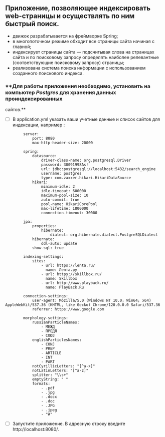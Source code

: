 ## **Приложение, позволяющее индексировать web-страницы и осуществлять по ним быстрый поиск.**

<!-- TOC -->

* движок разрабатывается на фреймворке Spring;
* в многопоточном режиме обходит все страницы сайта начиная с главной;
* индексирует страницы сайта — подсчитывая слова на страницах сайта и по поисковому запросу определять наиболее
  релевантные (соответствующие поисковому запросу) страницы;
* реализована система поиска информации с использованием созданного поискового индекса.

### **Для работы приложения необходимо, установить на компьютер _Postgres_ для хранения данных проиндексированных
сайтов.**

-[ ] В application.yml указать ваши учетные данные и список сайтов для индексации, например :

 <!-- TOC -->

            server:
                port: 8080
                max-http-header-size: 20000

            spring:
                datasource:
                    driver-class-name: org.postgresql.Driver
                    password: 30091998As!
                    url: jdbc:postgresql://localhost:5432/search_engine
                    username: postgres
                    type: com.zaxxer.hikari.HikariDataSource
                hikari:
                    minimum-idle: 2
                    idle-timeout: 600000
                    maximum-pool-size: 10
                    auto-commit: true
                    pool-name: HikariCorePool
                    max-lifetime: 1800000
                    connection-timeout: 30000

            jpa:
                properties:
                    hibernate:
                        dialect: org.hibernate.dialect.PostgreSQLDialect
                hibernate:
                    ddl-auto: update
                show-sql: true

            indexing-settings:
                sites:
                    - url: https://lenta.ru/
                      name: Лента.ру
                    - url: https://skillbox.ru/
                      name: Skillbox
                    - url: http://www.playback.ru/
                      name: PlayBack.Ru

            connection-settings:
                user-agent: Mozilla/5.0 (Windows NT 10.0; Win64; x64) AppleWebKit/537.36 (KHTML, like Gecko) Chrome/120.0.0.0 Safari/537.36
                referrer: https://www.google.com

            morphology-settings:
                russianParticleNames:
                    - МЕЖД
                    - ПРЕДЛ
                    - СОЮЗ
                englishParticlesNames:
                    - CONJ
                    - PREP
                    - ARTICLE
                    - INT
                    - PART
                notCyrillicLetters: "[^а-я]"
                notLatinLetters: "[^a-z]"
                splitter: "\\s+"
                emptyString: " "
                formats:
                    - .pdf
                    - .jpg
                    - .docx
                    - .doc
                    - .JPG
                    - .jpeg
                    - "#"

<!-- TOC -->

-[ ] Запустите приложение. В адресную строку введите http://localhost:8080/.
